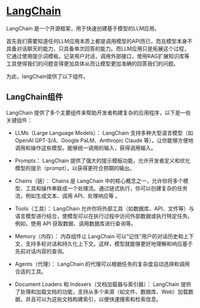 # [LangChain](https://python.langchain.com/docs/tutorials/)

LangChain 是一个开源框架，用于快速创建基于模型的LLM应用。

首先我们需要知道任何LLM应用本质上都是调用模型的API而已，而且模型本身不具备对话聊天的能力，只具备单次回答的能力。而LLM应用只是拓展这个过程，它通过使用提示词模板，记录用户对话，调用外部接口，使用RAG扩展知识库等工具使得我们的问题变得更加具体从而让模型更加准确的回答我们的问题。

为此，langChain提供了以下组件。

## LangChain组件

LangChain 提供了多个主要组件来帮助开发者构建复杂的应用程序，以下是一些关键组件：

- LLMs（Large Language Models）： LangChain 支持多种大型语言模型（如 OpenAI GPT-3/4、Google PaLM、Anthropic Claude 等），让你能够方便地调用和操作这些模型。能够统一调用的输入，获得调用输入。

- Prompts： LangChain 提供了强大的提示模板功能，允许开发者定义和优化模型的提示（prompt），以获得更符合预期的输出。

- Chains（链）： Chains 是 LangChain 中的核心概念之一，允许你将多个模型、工具和操作串联成一个处理流。通过链式执行，你可以创建复杂的任务流，例如生成文本、调用 API、处理响应等 。

- Tools（工具）： LangChain 允许你将外部工具（如数据库、API、文件等）与语言模型进行结合，使模型可以在执行过程中访问外部数据或执行特定任务。例如，使用 API 获取数据、调用数据库进行查询等。

- Memory（内存）： 内存组件让 LangChain 可以“记住”用户的对话历史和上下文，支持多轮对话和持久化上下文。这样，模型就能够更好地理解和响应基于先前对话内容的查询。

- Agents（代理）： LangChain 的代理可以根据任务的复杂度自动选择和调用合适的工具。

- Document Loaders 和 Indexers（文档加载器与索引器）： LangChain 提供了处理和加载文档的功能，支持从多个来源（如文件、数据库、Web）加载数据，并且可以为这些文档构建索引，以便快速搜索和检索信息。

